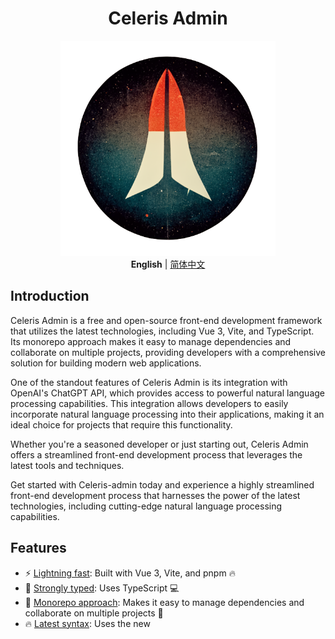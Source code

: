 <div align='center'>
<h1>Celeris Admin</h1>
<img src='docs/README.assets/logo.webp' alt='celeris-admin - free and open-source front-end development framework' width='344'/>
</div>

<div align='center'>
<b>English</b> | <a href="README.zh-CN.md">简体中文</a>
</div>

## Introduction
Celeris Admin is a free and open-source front-end development framework that utilizes the latest technologies, including Vue 3, Vite, and TypeScript. Its monorepo approach makes it easy to manage dependencies and collaborate on multiple projects, providing developers with a comprehensive solution for building modern web applications.

One of the standout features of Celeris Admin is its integration with OpenAI's ChatGPT API, which provides access to powerful natural language processing capabilities. This integration allows developers to easily incorporate natural language processing into their applications, making it an ideal choice for projects that require this functionality.

Whether you're a seasoned developer or just starting out, Celeris Admin offers a streamlined front-end development process that leverages the latest tools and techniques.

Get started with Celeris-admin today and experience a highly streamlined front-end development process that harnesses the power of the latest technologies, including cutting-edge natural language processing capabilities.


## Features

- ⚡  [Lightning fast](https://github.com/kirklin/celeris-admin#readme): Built with Vue 3, Vite, and pnpm 🔥
- 💪 [Strongly typed](https://www.typescriptlang.org/): Uses TypeScript 💻
- 📂 [Monorepo approach](https://en.wikipedia.org/wiki/Monorepo): Makes it easy to manage dependencies and collaborate on multiple projects 🤝
- 🔥 [Latest syntax](https://github.com/vuejs/rfcs/pull/227): Uses the new <script setup> syntax 🆕
- 📦 [Components auto importing](https://github.com/kirklin/celeris-admin/blob/master/packages/node/vite/src/plugins/unpluginVueComponets.ts): Automatically imports components 🚚
- 📥 [APIs auto importing](https://github.com/kirklin/celeris-admin/blob/master/packages/node/vite/src/plugins/unpluginAutoImport.ts): Uses unplugin-auto-import to directly import Composition API and others 📨
- 💡 [Official router](https://router.vuejs.org/): Uses Vue Router v4 🛣️
- 🎉 [Loading feedback](https://github.com/rstacruz/nprogress): Uses NProgress to provide page loading progress feedback 🔄
- 🍍 [State management](https://pinia.esm.dev/): Uses Pinia for state management 🗃️
- 📜 [Chinese font preset](https://github.com/kirklin/unocss-preset-chinese): Includes a preset for Chinese fonts 🇨🇳
- 🌍 [I18n ready](https://github.com/kirklin/celeris-admin/tree/master/packages/web/locale): Ready for internationalization with locales 🌎
- ☁️ [Netlify ready](https://www.netlify.com/): Zero-config deployment on Netlify ☁️
- 🤖 Integration with [OpenAI's ChatGPT API](https://openai.com/https://openai.com/): for natural language processing 🤖


### Coding Style

- [@kirklin/eslint-config](https://github.com/kirklin/eslint-config)

### Recommended IDE Setup

- 🌪️ [WebStorm](https://www.jetbrains.com/webstorm/)
- 💻 [VSCode](https://code.visualstudio.com/)
- 💡 [Volar](https://marketplace.visualstudio.com/items?itemName=johnsoncodehk.volar)


### [packages](packages) dependency relationship

```mermaid
 graph TD
   admin{admin}
   admin --> assets
   admin --> ca-components
   admin --> components
   admin --> constants
   admin --> directives
   admin --> hooks
   admin --> locale
   admin --> request
   admin --> styles
   admin --> types
   admin --> utils
   assets
   components
   components --> assets
   components --> ca-components
   components --> constants
   components --> styles
   components --> types
   components --> utils
   ca-components
   ca-components --> constants
   ca-components --> utils
   directives
   directives --> utils
   hooks
   hooks --> types
   locale
   locale --> constants
   locale --> types
   locale --> utils
   request
   request --> constants
   request --> locale
   request --> types
   request --> utils
   types
   types --> constants
   utils
   utils --> types  
   
```

To update the diagram above edit the README file and open a new PR with the changes.

## Try it now!

### GitHub Template

[Create a repo from this template on GitHub](https://github.com/kirklin/celeris-admin/generate).

### Clone to local

```bash
npx degit kirklin/celeris-admin my-vite-app
cd my-vite-app
pnpm i
```

## Usage

### Development

Just run and visit http://localhost:8888

```bash
pnpm run dev
```

### Build

To build the App, run

```bash
pnpm run build
```

And you will see the generated file in `dist` that ready to be served.


### Deploy on Netlify

Go to [Netlify](https://app.netlify.com/start) and select your clone, `OK` along the way, and your App will be live in a minute.

### Docker Production Build

First, build the celeris-admin image by opening the terminal in the project's root directory.

```bash
docker buildx build . -t celeris-admin:latest
```

Run the image and specify port mapping with the `-p` flag.

```bash
docker run --rm -it -p 8080:80 celeris-admin:latest
```

